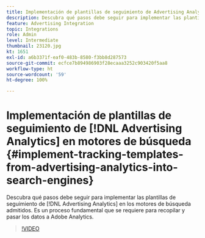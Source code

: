 ```yaml
---
title: Implementación de plantillas de seguimiento de Advertising Analytics en motores de búsqueda
description: Descubra qué pasos debe seguir para implementar las plantillas de seguimiento de Advertising Analytics en los motores de búsqueda admitidos.
feature: Advertising Integration
topic: Integrations
role: Admin
level: Intermediate
thumbnail: 23120.jpg
kt: 1651
exl-id: a6b3371f-eaf0-483b-8580-f3bb8d287573
source-git-commit: ecfce7b894986903f28ecaaa3252c903420f5aa8
workflow-type: ht
source-wordcount: '59'
ht-degree: 100%

---
```


# Implementación de plantillas de seguimiento de [!DNL Advertising Analytics] en motores de búsqueda {#implement-tracking-templates-from-advertising-analytics-into-search-engines}

Descubra qué pasos debe seguir para implementar las plantillas de seguimiento de [!DNL Advertising Analytics] en los motores de búsqueda admitidos. Es un proceso fundamental que se requiere para recopilar y pasar los datos a Adobe Analytics.

>[!VIDEO](https://video.tv.adobe.com/v/23120/?quality=12&learn=on)
